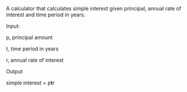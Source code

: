 A calculator that calculates simple interest given principal, annual rate of interest and time period in years.

Input:  

   p, principal amount  
   
   t, time period in years  
   
   r, annual rate of interest  
   
Output  

   simple interest = p**t**r  
   
